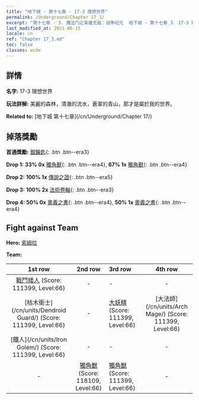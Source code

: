 ```yaml
---
title: "地下城 - 第十七章 - 17-3 理想世界"
permalink: /Underground/Chapter 17_3/
excerpt: "第十七章 - 3. 魔法门之英雄无敌：战争纪元  地下城 - 第十七章_3. 17-3 理想世界"
last_modified_at: 2021-06-15
locale: cn
ref: "Chapter 17_3.md"
toc: false
classes: wide
---
```


## 詳情

 **名字:** 17-3 理想世界

 **玩法詳解:**       美麗的森林，清澈的流水，蒼翠的青山，那才是屬於我的世界。

 **Related to:** [地下城 第十七章](/cn/Underground/Chapter 17/)

## 掉落獎勵

 **首通獎勵:** [銀鑰匙](/cn/Items/con_693/){: .btn .btn--era3}

 **Drop 1:** **33% 0x** [獨角獸](/cn/Items/unt_204/){: .btn .btn--era4}, **67% 1x** [獨角獸](/cn/Items/unt_204/){: .btn .btn--era4}

 **Drop 2:** **100% 1x** [傳說之證](/cn/Items/mat_67/){: .btn .btn--era5}

 **Drop 3:** **100% 2x** [法術卷軸](/cn/Items/con_694/){: .btn .btn--era3}

 **Drop 4:** **50% 0x** [奧義之書](/cn/Items/mat_60/){: .btn .btn--era4}, **50% 1x** [奧義之書](/cn/Items/mat_60/){: .btn .btn--era4}


## Fight against Team
 **Hero:** [索姆拉](/cn/heroes/Solmyr/)

 **Team:**


  | 1st row | 2nd row | 3rd row | 4th row |
  |:----:|:----:|:----|:----:|
  | [戰鬥矮人](/cn/units/Dwarf/) (Score: 111399, Level:66)  | - | - | - |
  | [枯木衛士](/cn/units/Dendroid Guard/) (Score: 111399, Level:66)  | - | [大妖精](/cn/units/Gremlin/) (Score: 111399, Level:66)  | [大法師](/cn/units/Arch Mage/) (Score: 111399, Level:66)  |
  | [鐵人](/cn/units/Iron Golem/) (Score: 111399, Level:66)  | - | - | - |
  | - | [獨角獸](/cn/units/Unicorn/) (Score: 118109, Level:66)  | [獨角獸](/cn/units/Unicorn/) (Score: 111399, Level:66)  | - |


